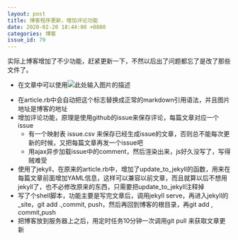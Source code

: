 ```yaml
---
layout: post
title: 博客程序更新，增加评论功能 
date: 2020-02-20 18:44:00 +0800
categories: 博客
issue_id: 79
---
```


实际上博客增加了不少功能，赶紧更新一下，不然以后出了问题都忘了是改了那些文件了。

- 在文章中可以使用![此处输入图片的描述][1]

[1]: https://raw.githubusercontent.com/Ncerzzk/MyBlog/master/img/filename.jpg来上传图片，不然markdown的引用图片语法我是真记不住
  - 在article.rb中会自动把这个标志替换成正常的markdown引用语法，并且图片地址是博客的地址
- 增加评论功能，原理是使用github的issue来保存评论，每篇文章对应一个issue
  - 有一个映射表 issue.csv 来保存已经生成issue的文章，否则总不能每次更新的时候，又把每篇文章再发一个issue吧
  - 用ajax异步加载issue中的comment，然后渲染出来，js好久没写了，写得贼难受
- 使用了jekyll，在原来的article.rb中，增加了update_to_jekyll的函数，用来在每篇文章前面增加YAML信息，这样可以兼容以前文章，而且就算以后不想用jekyll了，也不必修改原来的东西，只需要把update_to_jekyll注释掉
- 写了个shell脚本，功能主要是写完文章后，调用jekyll serve，再进入jekyll的_site，git add .,commit, push，然后再回到博客的根目录，再git add , commit,push 
- 把博客放到服务器上之后，用定时任务10分钟一次调用git pull 来获取文章更新





